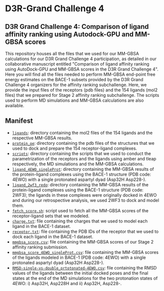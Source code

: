 # D3R-Grand Challenge 4 
## D3R Grand Challenge 4: Comparison of ligand affinity ranking using Autodock-GPU and MM-GBSA scores 

This repository houses all the files that we used for our MM-GBSA calculations for our D3R Grand Challenge 4 participation, as detailed in our collaborative manuscript entitled "Comparison of ligand affinity ranking using AutoDock-GPU and
MM-GBSA scores in the D3R Grand Challenge 4". Here you will find all the files needed to perform MM-GBSA end-point free energy estimates on the BACE-1 subsets provided by the D3R Grand Challenge 4 organizers for the affinity ranking subchallenge.
Here, we provide the input files of the receptors (pdb files) and the 154 ligands (mol2 files) that we prepared for Stage 2 affinity ranking subchallenge. The scripts used to perform MD simulations and MM-GBSA calculations are also available.

## Manifest

- [`ligands`](ligands): directory containing the mol2 files of the 154 ligands and the respective MM-GBSA results.
- [`protein_oe`](protein_oe): directory containing the pdb files of the structures that we used to dock and prepare the 154 receptor-ligand complexes.
- [`scripts`](scripts): directory containing the scripts that we used to conduct the parametrization of the receptors and the ligands using amber and tleap respectively, the MD simulations and the MM-GBSA calculations.
- [`ligand_4EWO_singleProt`](ligand_4EWO_singleProt): directory containing the MM-GBSA results of the protein-ligand complexes using the BACE-1 structure (PDB code: 4EWO) with a single protonated aspartyl dyad (Asp32H Asp228-).
- [`ligand_2wf3_redo`](ligand_2wf3_redo): directory containing the MM-GBSA results of the protein-ligand complexes using the BACE-1 structure (PDB code: 2WF3); the ligands in these complexes were originally docked in 4EWO and during our retrospective analysis, we used 2WF3 to dock and model them.
- [`fetch_score.sh`](fetch_score.sh): script used to fetch all the MM-GBSA scores of the receptor-ligand sets that we modeled.
- [`charge.txt`](charge.txt): file containing the charges that we used to model each ligand in the BACE-1 dataset.
- [`receptor.txt`](`receptor.txt): file containing the PDB IDs of the receptor that we used to dock each ligand in the BACE-1 dataset.
- [`mmgbsa_score.csv`](mmgbsa_score.csv): file containing the MM-GBSA scores of our Stage 2 affinity ranking submission.
- [`mmgbsa_score_4EWO_singleProt.csv`](mmgbsa_score_4EWO_singleProt.csv): file containing the MM-GBSA scores of the ligands modeled in BACE-1 (PDB code: 4EWO) with a single protonated aspartyl
 dyad (Asp32H Asp228-).
- [`RMSD-single-vs-double_prtotonated-4EWO.csv`](RMSD-single-vs-double_prtotonated-4EWO.csv): file containing the RMSD values of the ligands between the initial docked poses and the final states at the end of the MD simulations for the two protonation states of 4EWO: i) Asp32H, Asp228H and ii) Asp32H, Asp228-.
















